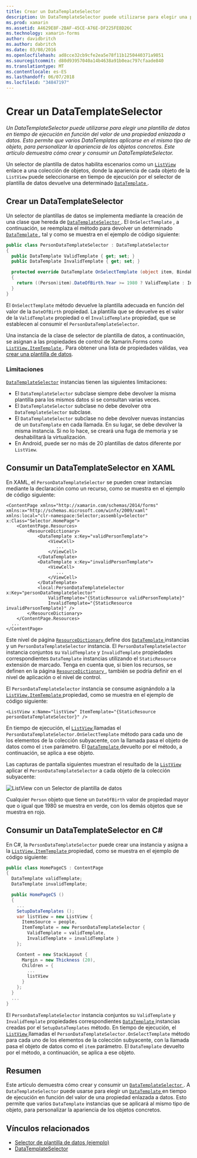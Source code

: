 ```yaml
---
title: Crear un DataTemplateSelector
description: Un DataTemplateSelector puede utilizarse para elegir una plantilla de datos en tiempo de ejecución en función del valor de una propiedad enlazada a datos. Esto permite que varios DataTemplates aplicarse en el mismo tipo de objeto, para personalizar la apariencia de los objetos concretos. Este artículo demuestra cómo crear y consumir un DataTemplateSelector.
ms.prod: xamarin
ms.assetid: A4629E8F-2BAF-45CE-A76E-DF225FE8D26C
ms.technology: xamarin-forms
author: davidbritch
ms.author: dabritch
ms.date: 03/08/2016
ms.openlocfilehash: ad8cce32cb9cfe2ea5e78f11b1250440371a9851
ms.sourcegitcommit: d80d93957040a14b4638a91b0eac797cfaade840
ms.translationtype: MT
ms.contentlocale: es-ES
ms.lasthandoff: 06/07/2018
ms.locfileid: "34847197"
---
```

# <a name="creating-a-datatemplateselector"></a>Crear un DataTemplateSelector

_Un DataTemplateSelector puede utilizarse para elegir una plantilla de datos en tiempo de ejecución en función del valor de una propiedad enlazada a datos. Esto permite que varios DataTemplates aplicarse en el mismo tipo de objeto, para personalizar la apariencia de los objetos concretos. Este artículo demuestra cómo crear y consumir un DataTemplateSelector._

Un selector de plantilla de datos habilita escenarios como un [ `ListView` ](https://developer.xamarin.com/api/type/Xamarin.Forms.ListView/) enlace a una colección de objetos, donde la apariencia de cada objeto de la `ListView` puede seleccionarse en tiempo de ejecución por el selector de plantilla de datos devuelve una determinado [ `DataTemplate` ](https://developer.xamarin.com/api/type/Xamarin.Forms.DataTemplate/).

## <a name="creating-a-datatemplateselector"></a>Crear un DataTemplateSelector

Un selector de plantillas de datos se implementa mediante la creación de una clase que hereda de [ `DataTemplateSelector` ](https://developer.xamarin.com/api/type/Xamarin.Forms.DataTemplateSelector/). El `OnSelectTemplate` , a continuación, se reemplaza el método para devolver un determinado [ `DataTemplate` ](https://developer.xamarin.com/api/type/Xamarin.Forms.DataTemplate/), tal y como se muestra en el ejemplo de código siguiente:

```csharp
public class PersonDataTemplateSelector : DataTemplateSelector
{
  public DataTemplate ValidTemplate { get; set; }
  public DataTemplate InvalidTemplate { get; set; }

  protected override DataTemplate OnSelectTemplate (object item, BindableObject container)
  {
    return ((Person)item).DateOfBirth.Year >= 1980 ? ValidTemplate : InvalidTemplate;
  }
}
```

El `OnSelectTemplate` método devuelve la plantilla adecuada en función del valor de la `DateOfBirth` propiedad. La plantilla que se devuelve es el valor de la `ValidTemplate` propiedad o el `InvalidTemplate` propiedad, que se establecen al consumir el `PersonDataTemplateSelector`.

Una instancia de la clase de selector de plantilla de datos, a continuación, se asignan a las propiedades de control de Xamarin.Forms como [ `ListView.ItemTemplate` ](https://developer.xamarin.com/api/type/Xamarin.Forms.ItemsView%3CTVisual%3E/). Para obtener una lista de propiedades válidas, vea [crear una plantilla de datos](~/xamarin-forms/app-fundamentals/templates/data-templates/creating.md).

### <a name="limitations"></a>Limitaciones

[`DataTemplateSelector`](https://developer.xamarin.com/api/type/Xamarin.Forms.DataTemplateSelector/) instancias tienen las siguientes limitaciones:

- El `DataTemplateSelector` subclase siempre debe devolver la misma plantilla para los mismos datos si se consultan varias veces.
- El `DataTemplateSelector` subclase no debe devolver otra `DataTemplateSelector` subclase.
- El `DataTemplateSelector` subclase no debe devolver nuevas instancias de un `DataTemplate` en cada llamada. En su lugar, se debe devolver la misma instancia. Si no lo hace, se creará una fuga de memoria y se deshabilitará la virtualización.
- En Android, puede ser no más de 20 plantillas de datos diferente por `ListView`.

## <a name="consuming-a-datatemplateselector-in-xaml"></a>Consumir un DataTemplateSelector en XAML

En XAML, el `PersonDataTemplateSelector` se pueden crear instancias mediante la declaración como un recurso, como se muestra en el ejemplo de código siguiente:

```xaml
<ContentPage xmlns="http://xamarin.com/schemas/2014/forms" xmlns:x="http://schemas.microsoft.com/winfx/2009/xaml" xmlns:local="clr-namespace:Selector;assembly=Selector" x:Class="Selector.HomePage">
    <ContentPage.Resources>
        <ResourceDictionary>
            <DataTemplate x:Key="validPersonTemplate">
                <ViewCell>
                   ...
                </ViewCell>
            </DataTemplate>
            <DataTemplate x:Key="invalidPersonTemplate">
                <ViewCell>
                   ...
                </ViewCell>
            </DataTemplate>
            <local:PersonDataTemplateSelector x:Key="personDataTemplateSelector"
                ValidTemplate="{StaticResource validPersonTemplate}"
                InvalidTemplate="{StaticResource invalidPersonTemplate}" />
        </ResourceDictionary>
    </ContentPage.Resources>
  ...
</ContentPage>
```

Este nivel de página [ `ResourceDictionary` ](https://developer.xamarin.com/api/type/Xamarin.Forms.ResourceDictionary/) define dos [ `DataTemplate` ](https://developer.xamarin.com/api/type/Xamarin.Forms.DataTemplate/) instancias y un `PersonDataTemplateSelector` instancia. El `PersonDataTemplateSelector` instancia conjuntos su `ValidTemplate` y `InvalidTemplate` propiedades correspondientes `DataTemplate` instancias utilizando el `StaticResource` extensión de marcado. Tenga en cuenta que, si bien los recursos, se definen en la página [ `ResourceDictionary` ](https://developer.xamarin.com/api/type/Xamarin.Forms.ResourceDictionary/), también se podría definir en el nivel de aplicación o el nivel de control.

El `PersonDataTemplateSelector` instancia se consume asignándolo a la [ `ListView.ItemTemplate` ](https://developer.xamarin.com/api/type/Xamarin.Forms.ItemsView%3CTVisual%3E/) propiedad, como se muestra en el ejemplo de código siguiente:

```xaml
<ListView x:Name="listView" ItemTemplate="{StaticResource personDataTemplateSelector}" />
```

En tiempo de ejecución, el [ `ListView` ](https://developer.xamarin.com/api/type/Xamarin.Forms.ListView/) llamadas el `PersonDataTemplateSelector.OnSelectTemplate` método para cada uno de los elementos de la colección subyacente, con la llamada pasa el objeto de datos como el `item` parámetro. El [ `DataTemplate` ](https://developer.xamarin.com/api/type/Xamarin.Forms.DataTemplate/) devuelto por el método, a continuación, se aplica a ese objeto.

Las capturas de pantalla siguientes muestran el resultado de la [ `ListView` ](https://developer.xamarin.com/api/type/Xamarin.Forms.ListView/) aplicar el `PersonDataTemplateSelector` a cada objeto de la colección subyacente:

![](selector-images/data-template-selector.png "ListView con un Selector de plantilla de datos")

Cualquier `Person` objeto que tiene un `DateOfBirth` valor de propiedad mayor que o igual que 1980 se muestra en verde, con los demás objetos que se muestra en rojo.

## <a name="consuming-a-datatemplateselector-in-cnum"></a>Consumir un DataTemplateSelector en C&num;

En C#, la `PersonDataTemplateSelector` puede crear una instancia y asigna a la [ `ListView.ItemTemplate` ](https://developer.xamarin.com/api/type/Xamarin.Forms.ItemsView%3CTVisual%3E/) propiedad, como se muestra en el ejemplo de código siguiente:

```csharp
public class HomePageCS : ContentPage
{
  DataTemplate validTemplate;
  DataTemplate invalidTemplate;

  public HomePageCS ()
  {
    ...
    SetupDataTemplates ();
    var listView = new ListView {
      ItemsSource = people,
      ItemTemplate = new PersonDataTemplateSelector {
        ValidTemplate = validTemplate,
        InvalidTemplate = invalidTemplate }
    };

    Content = new StackLayout {
      Margin = new Thickness (20),
      Children = {
        ...
        listView
      }
    };
  }
  ...  
}
```

El `PersonDataTemplateSelector` instancia conjuntos su `ValidTemplate` y `InvalidTemplate` propiedades correspondientes [ `DataTemplate` ](https://developer.xamarin.com/api/type/Xamarin.Forms.DataTemplate/) instancias creadas por el `SetupDataTemplates` método. En tiempo de ejecución, el [ `ListView` ](https://developer.xamarin.com/api/type/Xamarin.Forms.ListView/) llamadas el `PersonDataTemplateSelector.OnSelectTemplate` método para cada uno de los elementos de la colección subyacente, con la llamada pasa el objeto de datos como el `item` parámetro. El `DataTemplate` devuelto por el método, a continuación, se aplica a ese objeto.

## <a name="summary"></a>Resumen

Este artículo demuestra cómo crear y consumir un [ `DataTemplateSelector` ](https://developer.xamarin.com/api/type/Xamarin.Forms.DataTemplateSelector/). A `DataTemplateSelector` puede usarse para elegir un [ `DataTemplate` ](https://developer.xamarin.com/api/type/Xamarin.Forms.DataTemplate/) en tiempo de ejecución en función del valor de una propiedad enlazada a datos. Esto permite que varios `DataTemplate` instancias que se aplicará al mismo tipo de objeto, para personalizar la apariencia de los objetos concretos.


## <a name="related-links"></a>Vínculos relacionados

- [Selector de plantilla de datos (ejemplo)](https://developer.xamarin.com/samples/xamarin-forms/templates/datatemplateselector/)
- [DataTemplateSelector](https://developer.xamarin.com/api/type/Xamarin.Forms.DataTemplateSelector/)
